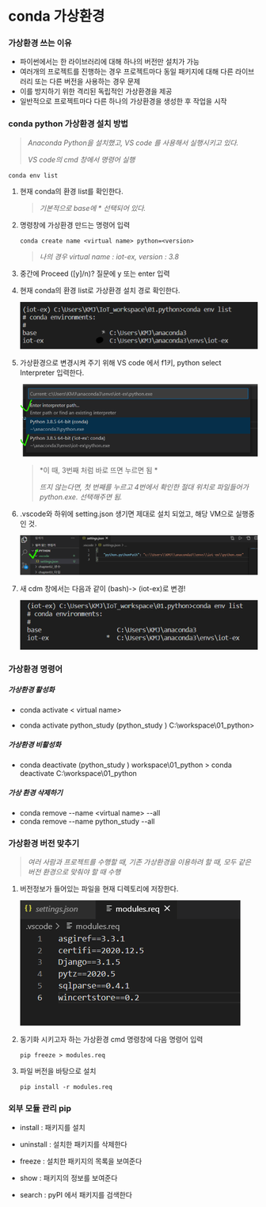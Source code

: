 # conda 가상환경 

### 가상환경 쓰는 이유

- 파이썬에서는 한 라이브러리에 대해 하나의 버전만 설치가 가능
- 여러개의 프로젝트를 진행하는 경우 프로젝트마다 동일 패키지에 대해 다른 라이브러리 또는 다른 버전을 사용하는 경우 문제
- 이를 방지하기 위한 격리된 독립적인 가상환경을 제공
- 일반적으로 프로젝트마다 다른 하나의 가상환경을 생성한 후 작업을 시작

### conda python 가상환경 설치 방법

> *Anaconda Python을 설치했고, VS code 를 사용해서 실행시키고 있다.*
>
> *VS code의 cmd 창에서 명령어 실행*

```
conda env list
```

1. 현재 conda의 환경 list를 확인한다.

   >  *기본적으로 base에 \* 선택되어 있다.*

2. 명령창에 가상환경 만드는 명령어 입력

   ```
   conda create name <virtual name> python=<version>
   ```

   > *나의 경우 virtual name : iot-ex, version : 3.8*

3. 중간에 Proceed ([y]/n)? 질문에 y 또는 enter 입력

4. 현재 conda의 환경 list로 가상환경 설치 경로 확인한다.

   ![image-20210113161518582](ex_virtualenv.assets/image-20210113161518582.png)

5. 가상환경으로 변경시켜 주기 위해 VS code 에서 f1키, python select Interpreter 입력한다.

   ![image-20210113161105785](ex_virtualenv.assets/image-20210113161105785.png)

   > *이 때, 3번째 처럼 바로 뜨면 누르면 됨 *
   >
   > *뜨지 않는다면, 첫 번째를 누르고 4번에서 확인한 절대 위치로 파일들어가 python.exe. 선택해주면 됨.*

6. .vscode와 하위에 setting.json 생기면 제대로 설치 되었고, 해당 VM으로 실행중인 것.

   ![image-20210113161745435](ex_virtualenv.assets/image-20210113161745435.png)

7. 새 cdm 창에서는 다음과 같이 (bash)-> (iot-ex)로 변경!

   ![image-20210113161832282](ex_virtualenv.assets/image-20210113161832282.png)

### 가상환경 명령어

##### 가상환경 활성화
- conda activate < virtual name>

- conda activate python_study
  (python_study ) C:\workspace\01_python>

##### 가상환경 비활성화

- conda deactivate
  (python_study ) workspace\01_python > conda deactivate
  C:\workspace\01_python

##### 가상 환경 삭제하기

- conda remove --name \<virtual name> --all
- conda remove --name python_study --all

### 가상환경 버전 맞추기

> *여러 사람과 프로젝트를 수행할 때, 기존 가상환경을 이용하려 할 때, 모두 같은 버전 환경으로 맞춰야 할 때 수행*

1. 버전정보가 들어있는 파일을 현재 디렉토리에 저장한다.

   ![image-20210113162806314](ex_virtualenv.assets/image-20210113162806314.png)

2. 동기화 시키고자 하는 가상환경 cmd 명령창에 다음 명령어 입력

   ```
   pip freeze > modules.req
   ```

3. 파일 버전을 바탕으로 설치

   ```
   pip install -r modules.req
   ```

   

### 외부 모듈 관리 pip

- install : 패키지를 설치
- uninstall : 설치한 패키지를 삭제한다
- freeze : 설치한 패키지의 목록을 보여준다
- show : 패키지의 정보를 보여준다

- search : pyPI 에서 패키지를 검색한다